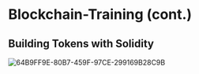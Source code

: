 # Blockchain-Training (cont.)

## Building Tokens with Solidity

![64B9FF9E-80B7-459F-97CE-299169B28C9B](https://user-images.githubusercontent.com/16564975/210458101-b7e292dc-92c9-46d1-b1a7-0edaf0f501e9.jpeg)
